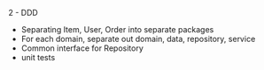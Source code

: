 2 - DDD

* Separating Item, User, Order into separate packages
* For each domain, separate out domain, data, repository, service
* Common interface for Repository
* unit tests